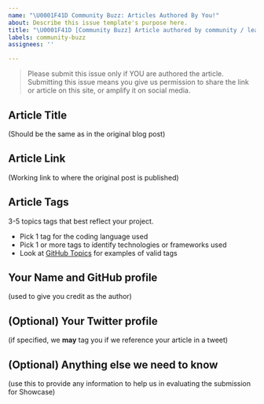 ```yaml
---
name: "\U0001F41D Community Buzz: Articles Authored By You!"
about: Describe this issue template's purpose here.
title: "\U0001F41D [Community Buzz] Article authored by community / learners"
labels: community-buzz
assignees: ''

---
```


> Please submit this issue only if YOU are authored the article. Submitting this issue means you give us permission to share the link or article on this site, or amplify it on social media.

## Article Title
(Should be the same as in the original blog post)

## Article Link
(Working link to where the original post is published)

## Article Tags
3-5 topics tags that best reflect your project. 
 - Pick 1 tag for the coding language used
 - Pick 1 or more tags to identify technologies or frameworks used
 - Look at [GitHub Topics](https://github.com/topics) for examples of valid tags

## Your Name and GitHub profile
(used to give you credit as the author)

## (Optional) Your Twitter profile
(if specified, we **may** tag you if we reference your article in a tweet)

## (Optional) Anything else we need to know
(use this to provide any information to help us in evaluating the submission for Showcase)
